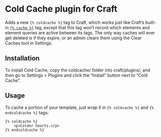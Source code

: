 # Cold Cache plugin for Craft

Adds a new `{% coldcache %}` tag to Craft, which works just like Craft’s built-in
[`{% cache %}`](http://buildwithcraft.com/docs/templating/cache) tag, except that this tag won’t record which elements
and element queries are active between its tags. The only way caches will ever get deleted is if they expire, or
an admin clears them using the Clear Caches tool in Settings.


## Installation

To install Cold Cache, copy the coldcache/ folder into craft/plugins/, and then go to Settings > Plugins and click the
“Install” button next to “Cold Cache”.


## Usage

To cache a portion of your template, just wrap it in `{% coldcache %}` and `{% endcoldcache %}` tags:

```jinja
{% coldcache %}
    <p>Colder hearts.</p>
{% endcoldcache %}
```
